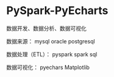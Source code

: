 # PySpark-PyEcharts
数据开发、数据分析、数据可视化

数据来源：
mysql
oracle
postgresql


数据处理（ETL）：
pyspark
spark sql


数据可视化：
pyechars
Matplotlib


